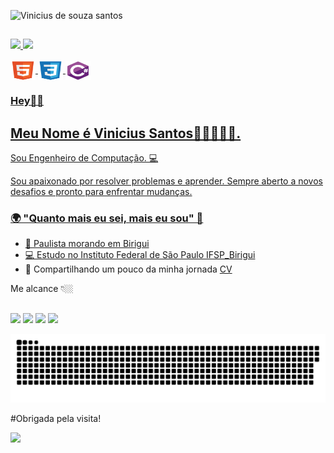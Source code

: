 ![Vinicius de souza santos](https://user-images.githubusercontent.com/80977502/114060706-06a07100-986c-11eb-9abc-f05f0eecd5b1.png)

##

 <div>
  <a href="https://github.com/ViniciusKanh">
  <img height="180em" src="https://github-readme-stats.vercel.app/api?username=ViniciusKanh&show_icons=true&theme=merko&include_all_commits=true&count_private=true"/>
  <img height="180em" src="https://github-readme-stats.vercel.app/api/top-langs/?username=ViniciusKanh&layout=compact&langs_count=7&theme=merko"/>
</div>
 <div style="display: inline_block"><br>
  <img align="center" alt="HTML" height="30" width="40" src="https://raw.githubusercontent.com/devicons/devicon/master/icons/html5/html5-original.svg">
  <img align="center" alt="CSS" height="30" width="40" src="https://raw.githubusercontent.com/devicons/devicon/master/icons/css3/css3-original.svg">
  <img align="center" alt="Csharp" height="30" width="40" src="https://raw.githubusercontent.com/devicons/devicon/master/icons/csharp/csharp-original.svg">
</div>

### Hey👍🏻
## Meu Nome é Vinicius Santos🙎🏻‍♂️🇧🇷.

Sou Engenheiro de Computação. 💻

Sou apaixonado por resolver problemas e aprender. Sempre aberto a novos desafios e pronto para enfrentar mudanças.

### 🌍 "Quanto mais eu sei, mais eu sou" 🧠

- 📍 Paulista morando em Birigui
- 💻 Estudo no Instituto Federal de São Paulo [IFSP_Birigui](https://bri.ifsp.edu.br/)
- 🌈 Compartilhando um pouco da minha jornada [CV](https://view.genial.ly/5fc6ec531dee930d309216b2)

Me alcance 👇🏼
##
    
 <div> 
  <a href="https://www.youtube.com/channel/UC5CTaXD3hB_zJbzTfJNAsKg" target="_blank"><img src="https://img.shields.io/badge/YouTube-FF0000?style=for-the-badge&logo=youtube&logoColor=white" target="_blank"></a>
<a href = "mailto:vinnyciussouza@outlook.com"><img src="https://img.shields.io/badge/Gmail-D14836?style=for-the-badge&logo=gmail&logoColor=white" target="_blank"></a>
<a href="https://www.instagram.com/vinnicius_ssantos/" target="_blank"><img src="https://img.shields.io/badge/-Instagram-%23E4405F?style=for-the-badge&logo=instagram&logoColor=white" target="_blank"></a>
<a href="https://www.linkedin.com/in/vinicius-ssantos/" target="_blank"><img src="https://img.shields.io/badge/-LinkedIn-%230077B5?style=for-the-badge&logo=linkedin&logoColor=white" target="_blank"></a> 
 </div>    
    
![Snake animation](https://github.com/ViniciusKanh/ViniciusKanh/blob/output/github-contribution-grid-snake.svg)

#Obrigada pela visita!

![](https://komarev.com/ghpvc/?username=ViniciusKanh&color=green)
